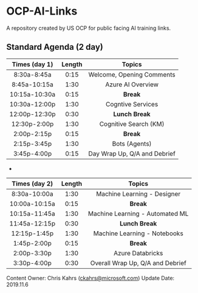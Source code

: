 # OCP-AI-Links
A repository created by US OCP for public facing AI training links.  

## Standard Agenda (2 day)

| Times (day 1) | Length |  Topics                    |
|:-------------:|:------:|:--------------------------:|
| 8:30a-8:45a   | 0:15   |Welcome, Opening Comments   |
| 8:45a-10:15a  | 1:30   |Azure AI Overview           |
| 10:15a-10:30a | 0:15   |**Break**                   |
| 10:30a-12:00p | 1:30   |Cogntive Services           |
| 12:00p-12:30p | 0:30   |**Lunch Break**             |
| 12:30p-2:00p  | 1:30   |Cognitive Search (KM)       |
| 2:00p-2:15p   | 0:15   |**Break**                   |
| 2:15p-3:45p   | 1:30   |Bots (Agents)               |
| 3:45p-4:00p   | 0:15   |Day Wrap Up, Q/A and Debrief|

*

| Times (day 2) | Length |  Topics                        |
|:-------------:|:------:|:------------------------------:|
| 8:30a-10:00a  | 1:30   |Machine Learning - Designer     |
| 10:00a-10:15a | 0:15   |**Break**                       |
| 10:15a-11:45a | 1:30   |Machine Learning - Automated ML |
| 11:45a-12:15p | 0:30   |**Lunch Break**                 |
| 12:15p-1:45p  | 1:30   |Machine Learning - Notebooks    |
| 1:45p-2:00p   | 0:15   |**Break**                       |
| 2:00p-3:30p   | 1:30   |Azure Databricks                |
| 3:30p-4:00p   | 0:30   |Overall Wrap Up, Q/A and Debrief|



Content Owner: Chris Kahrs (ckahrs@microsoft.com)
Update Date: 2019.11.6